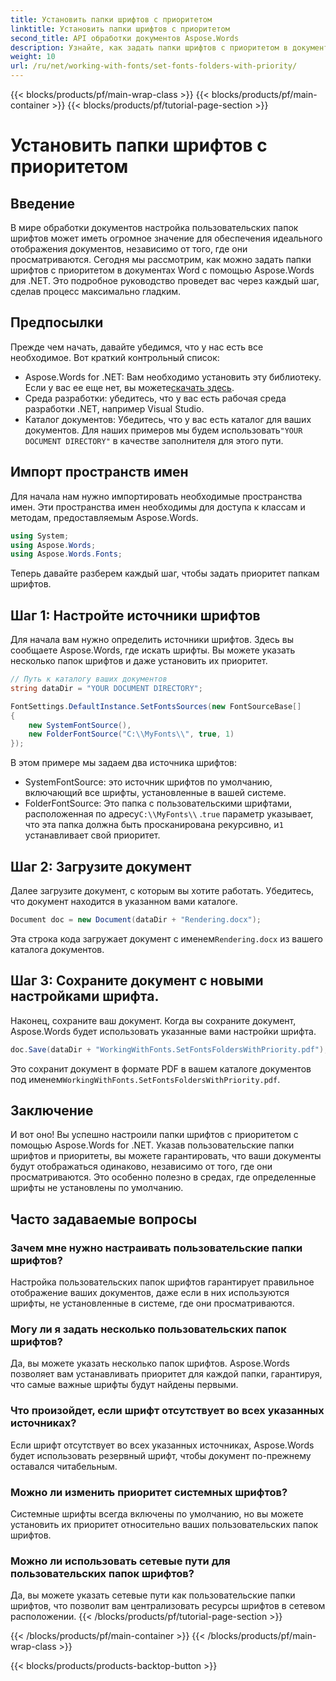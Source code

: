 ```yaml
---
title: Установить папки шрифтов с приоритетом
linktitle: Установить папки шрифтов с приоритетом
second_title: API обработки документов Aspose.Words
description: Узнайте, как задать папки шрифтов с приоритетом в документах Word с помощью Aspose.Words для .NET. Наше руководство гарантирует, что ваши документы будут отображаться идеально каждый раз.
weight: 10
url: /ru/net/working-with-fonts/set-fonts-folders-with-priority/
---
```


{{< blocks/products/pf/main-wrap-class >}}
{{< blocks/products/pf/main-container >}}
{{< blocks/products/pf/tutorial-page-section >}}

# Установить папки шрифтов с приоритетом

## Введение

В мире обработки документов настройка пользовательских папок шрифтов может иметь огромное значение для обеспечения идеального отображения документов, независимо от того, где они просматриваются. Сегодня мы рассмотрим, как можно задать папки шрифтов с приоритетом в документах Word с помощью Aspose.Words для .NET. Это подробное руководство проведет вас через каждый шаг, сделав процесс максимально гладким.

## Предпосылки

Прежде чем начать, давайте убедимся, что у нас есть все необходимое. Вот краткий контрольный список:

-  Aspose.Words for .NET: Вам необходимо установить эту библиотеку. Если у вас ее еще нет, вы можете[скачать здесь](https://releases.aspose.com/words/net/).
- Среда разработки: убедитесь, что у вас есть рабочая среда разработки .NET, например Visual Studio.
-  Каталог документов: Убедитесь, что у вас есть каталог для ваших документов. Для наших примеров мы будем использовать`"YOUR DOCUMENT DIRECTORY"` в качестве заполнителя для этого пути.

## Импорт пространств имен

Для начала нам нужно импортировать необходимые пространства имен. Эти пространства имен необходимы для доступа к классам и методам, предоставляемым Aspose.Words.

```csharp
using System;
using Aspose.Words;
using Aspose.Words.Fonts;
```

Теперь давайте разберем каждый шаг, чтобы задать приоритет папкам шрифтов.

## Шаг 1: Настройте источники шрифтов

Для начала вам нужно определить источники шрифтов. Здесь вы сообщаете Aspose.Words, где искать шрифты. Вы можете указать несколько папок шрифтов и даже установить их приоритет.

```csharp
// Путь к каталогу ваших документов
string dataDir = "YOUR DOCUMENT DIRECTORY";

FontSettings.DefaultInstance.SetFontsSources(new FontSourceBase[]
{
    new SystemFontSource(), 
    new FolderFontSource("C:\\MyFonts\\", true, 1)
});
```

В этом примере мы задаем два источника шрифтов:
- SystemFontSource: это источник шрифтов по умолчанию, включающий все шрифты, установленные в вашей системе.
-  FolderFontSource: Это папка с пользовательскими шрифтами, расположенная по адресу`C:\\MyFonts\\` .`true` параметр указывает, что эта папка должна быть просканирована рекурсивно, и`1` устанавливает свой приоритет.

## Шаг 2: Загрузите документ

Далее загрузите документ, с которым вы хотите работать. Убедитесь, что документ находится в указанном вами каталоге.

```csharp
Document doc = new Document(dataDir + "Rendering.docx");
```

 Эта строка кода загружает документ с именем`Rendering.docx` из вашего каталога документов.

## Шаг 3: Сохраните документ с новыми настройками шрифта.

Наконец, сохраните ваш документ. Когда вы сохраните документ, Aspose.Words будет использовать указанные вами настройки шрифта.

```csharp
doc.Save(dataDir + "WorkingWithFonts.SetFontsFoldersWithPriority.pdf");
```

 Это сохранит документ в формате PDF в вашем каталоге документов под именем`WorkingWithFonts.SetFontsFoldersWithPriority.pdf`.

## Заключение

И вот оно! Вы успешно настроили папки шрифтов с приоритетом с помощью Aspose.Words for .NET. Указав пользовательские папки шрифтов и приоритеты, вы можете гарантировать, что ваши документы будут отображаться одинаково, независимо от того, где они просматриваются. Это особенно полезно в средах, где определенные шрифты не установлены по умолчанию.

## Часто задаваемые вопросы

### Зачем мне нужно настраивать пользовательские папки шрифтов?
Настройка пользовательских папок шрифтов гарантирует правильное отображение ваших документов, даже если в них используются шрифты, не установленные в системе, где они просматриваются.

### Могу ли я задать несколько пользовательских папок шрифтов?
Да, вы можете указать несколько папок шрифтов. Aspose.Words позволяет вам устанавливать приоритет для каждой папки, гарантируя, что самые важные шрифты будут найдены первыми.

### Что произойдет, если шрифт отсутствует во всех указанных источниках?
Если шрифт отсутствует во всех указанных источниках, Aspose.Words будет использовать резервный шрифт, чтобы документ по-прежнему оставался читабельным.

### Можно ли изменить приоритет системных шрифтов?
Системные шрифты всегда включены по умолчанию, но вы можете установить их приоритет относительно ваших пользовательских папок шрифтов.

### Можно ли использовать сетевые пути для пользовательских папок шрифтов?
Да, вы можете указать сетевые пути как пользовательские папки шрифтов, что позволит вам централизовать ресурсы шрифтов в сетевом расположении.
{{< /blocks/products/pf/tutorial-page-section >}}

{{< /blocks/products/pf/main-container >}}
{{< /blocks/products/pf/main-wrap-class >}}

{{< blocks/products/products-backtop-button >}}
